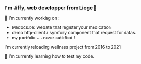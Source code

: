 
### I'm Jiffy, web developper from Liege 👋  
🔭 I’m currently working on :
- Medocs.be: website that register your medication  
- demo http-client a symfony component that request for datas.  
- my portfolio .... never satisfied !  

I'm currently reloading wellness project from 2016 to 2021

🌱 I’m currently learning how to test my code.

<!--
**jphNovitz/jphNovitz** is a ✨ _special_ ✨ repository because its `README.md` (this file) appears on your GitHub profile.

Here are some ideas to get you started:

- 🔭 I’m currently working on ...
- 🌱 I’m currently learning ...
- 👯 I’m looking to collaborate on ...
- 🤔 I’m looking for help with ...
- 💬 Ask me about ...
- 📫 How to reach me: ...
- 😄 Pronouns: ...
- ⚡ Fun fact: ...
-->
